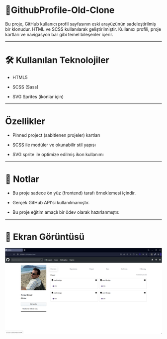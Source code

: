 # 📄GithubProfile-Old-Clone

Bu proje, GitHub kullanıcı profil sayfasının eski arayüzünün sadeleştirilmiş bir klonudur. HTML ve SCSS kullanılarak geliştirilmiştir. 
Kullanıcı profili, proje kartları ve navigasyon bar gibi temel bileşenler içerir.

---

# 🛠️ Kullanılan Teknolojiler
- HTML5

- SCSS (Sass)

- SVG Sprites (ikonlar için)

---

# Özellikler

- Pinned project (sabitlenen projeler) kartları

- SCSS ile modüler ve okunabilir stil yapısı

- SVG sprite ile optimize edilmiş ikon kullanımı

---

# 📌 Notlar

- Bu proje sadece ön yüz (frontend) tarafı örneklemesi içindir.

- Gerçek GitHub API'si kullanılmamıştır.

- Bu proje eğitim amaçlı bir ödev olarak hazırlanmıştır. 

---

# 📸 Ekran Görüntüsü

![screenshot](./screenshot/Ekran%20görüntüsü%202025-04-17%20125355.png)